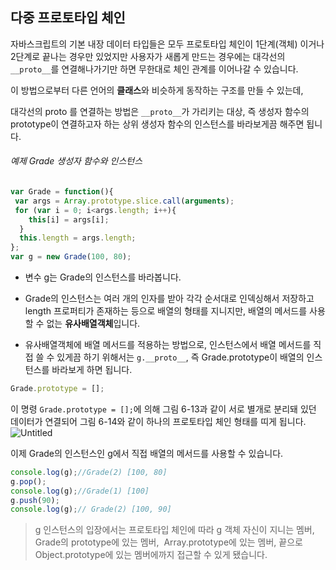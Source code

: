 ## 다중 프로토타입 체인

자바스크립트의 기본 내장 데이터 타입들은 모두 프로토타입 체인이 1단계(객체) 이거나 2단계로 끝나는 경우만 있었지만 사용자가 새롭게 만드는 경우에는 대각선의 `__proto__`를 연결해나가기만 하면 무한대로 체인 관계를 이어나갈 수 있습니다.

이 방법으로부터 다른 언어의 **클래스**와 비슷하게 동작하는 구조를 만들 수 있는데,

대각선의 proto 를 연결하는 방법은 `__proto__`가 가리키는 대상, 즉 생성자 함수의 prototype이 연결하고자 하는 상위 생성자 함수의 인스턴스를 바라보게끔 해주면 됩니다.

###### 예제 Grade 생성자 함수와 인스턴스
```javascript
var Grade = function(){
 var args = Array.prototype.slice.call(arguments);
 for (var i = 0; i<args.length; i++){
 	this[i] = args[i];
  }
  this.length = args.length;
};
var g = new Grade(100, 80);
```

- 변수 g는 Grade의 인스턴스를 바라봅니다.

- Grade의 인스턴스는 여러 개의 인자를 받아 각각 순서대로 인덱싱해서 저장하고 length 프로퍼티가 존재하는 등으로 배열의 형태를 지니지만, 배열의 메서드를 사용할 수 없는 **유사배열객체**입니다.

- 유사배열객체에 배열 메서드를 적용하는 방법으로, 인스턴스에서 배열 메서드를 직접 쓸 수 있게끔 하기 위해서는 `g.__proto__`, 즉 Grade.prototype이 배열의 인스턴스를 바라보게 하면 됩니다.

```javascript
Grade.prototype = [];
```

이 명령 `Grade.prototype = [];`에 의해 그림 6-13과 같이 서로 별개로 분리돼 있던 데이터가 연결되어 그림 6-14와 같이 하나의 프로토타입 체인 형태를 띠게 됩니다.
![Untitled](https://github.com/9FEM/Break_Core_JavaScript/assets/84113107/595bfb4c-f57d-4662-89a0-1e630652a7a7)


 이제 Grade의 인스턴스인 g에서 직접 배열의 메서드를 사용할 수 있습니다.

```javascript
console.log(g);//Grade(2) [100, 80]
g.pop();
console.log(g);//Grade(1) [100]
g.push(90);
console.log(g);// Grade(2) [100, 90]
```

 > g 인스턴스의 입장에서는 프로토타입 체인에 따라 g 객체 자신이 지니는 멤버, Grade의 prototype에 있는 멤버,  Array.prototype에 있는 멤버, 끝으로 Object.prototype에 있는 멤버에까지 접근할 수 있게 됐습니다.
